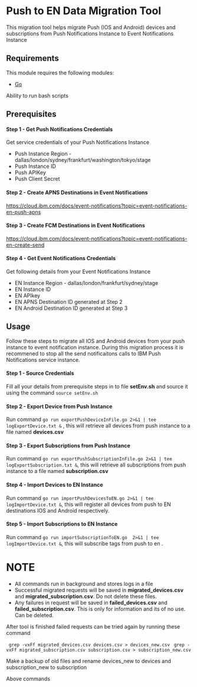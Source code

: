 
# Push to EN Data Migration Tool

This migration tool helps migrate Push (IOS and Android) devices and subscriptions from Push Notifications Instance to Event Notifications Instance

## Requirements

This module requires the following modules:

* [Go](https://go.dev/doc/install)

Ability to run bash scripts

## Prerequisites

#### Step 1 - Get Push Notifications Credentials

Get service credentials of your Push Notifications Instance  

- Push Instance Region - dallas/london/sydney/frankfurt/washington/tokyo/stage
- Push Instance ID
- Push APIKey
- Push Client Secret 

#### Step 2 - Create APNS Destinations in Event Notifications

https://cloud.ibm.com/docs/event-notifications?topic=event-notifications-en-push-apns

#### Step 3 - Create FCM Destinations in Event Notifications

https://cloud.ibm.com/docs/event-notifications?topic=event-notifications-en-create-send

#### Step 4 - Get Event Notifications Credentials

Get following details from your Event Notifications Instance

- EN Instance Region - dallas/london/frankfurt/sydney/stage
- EN Instance ID 
- EN APIkey
- EN APNS Destination ID generated at Step 2
- EN Android Destination ID generated at Step 3



## Usage

Follow these steps to migrate all IOS and Android devices from your push instance to event notification instance. During this migration process it is recommened to stop all the send notificaitons calls to IBM Push Notifications service instance.

#### Step 1 - Source Credentials

Fill all your details from prerequisite steps in to file **setEnv.sh** and source it using the command ```source setEnv.sh```

#### Step 2 - Export Device from Push Instance

Run command ```go run exportPushDeviceInFile.go 2>&1 | tee logExportDevice.txt &``` , this will retrieve all devices from push instance to a file named **devices.csv**


#### Step 3 - Export Subscriptions from Push Instance

Run command ```go run exportPushSubscriptionInFile.go 2>&1 | tee logExportSubscription.txt &```, this will retrieve all subscriptions from push instance to a file named **subscription.csv**

#### Step 4 - Import Devices to EN Instance

Run command ```go run importPushDevicesToEN.go 2>&1 | tee logImportDevice.txt &```, this will register all devices from push to EN destinations IOS and Android respectively. 

#### Step 5 - Import Subscriptions to EN Instance

Run command ```go run importSubscriptionToEN.go  2>&1 | tee logImportDevice.txt &```, this will subscribe tags from push to en . 


# NOTE

- All commands run in background and stores logs in a file
- Successful migrated requests will be saved in **migrated_devices.csv** and **migrated_subscription.csv**. Do not delete these files.
- Any failures in request will be saved in **failed_devices.csv**  and **failed_subscription.csv**. This is only for information and its of no use. Can be deleted.


After tool is finished failed requests can be tried again by running these command 

``` grep -vxFf migrated_devices.csv devices.csv > devices_new.csv```
``` grep -vxFf migrated_subscription.csv subscription.csv > subscription_new.csv```

Make a backup of old files and rename devices_new to devices and subscription_new to subscription

Above commands
 

